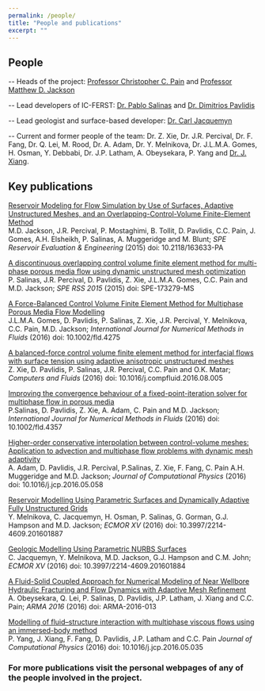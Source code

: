 ```yaml
---
permalink: /people/
title: "People and publications"
excerpt: ""
---
```


## People

 -- Heads of the project: <a href="http://www.imperial.ac.uk/people/c.pain">Professor Christopher C. Pain</a> and  <a href="http://www.imperial.ac.uk/people/m.d.jackson">Professor Matthew D. Jackson</a>

 -- Lead developers of IC-FERST: <a href="http://www.imperial.ac.uk/people/pablo.salinas">Dr. Pablo Salinas</a> and <a href="https://www.imperial.ac.uk/people/dimitrios.pavlidis04">Dr. Dimitrios Pavlidis</a>

 -- Lead geologist and surface-based developer: <a href="http://www.imperial.ac.uk/people/c.jacquemyn">Dr. Carl Jacquemyn</a>

 -- Current and former people of the team: Dr. Z. Xie, Dr. J.R. Percival, Dr. F. Fang, Dr. Q. Lei, M. Rood, Dr. A. Adam, Dr. Y. Melnikova, Dr. J.L.M.A. Gomes,  H. Osman, Y. Debbabi, Dr. J.P. Latham, A. Obeysekara, P. Yang and <a href="http://www.imperial.ac.uk/people/j.xiang">Dr. J. Xiang</a>.



## Key publications

   <p> <a href="https://www.onepetro.org/journal-paper/SPE-163633-PA">
          Reservoir Modeling for Flow Simulation by Use of Surfaces, Adaptive
          Unstructured Meshes, and an Overlapping-Control-Volume
          Finite-Element Method
       </a> <br>
       M.D. Jackson, J.R. Percival, P. Mostaghimi, B. Tollit, D. Pavlidis,
         C.C. Pain, J. Gomes, A.H. Elsheikh, P. Salinas,
         A. Muggeridge and M. Blunt;
       <em> SPE Reservoir Evaluation &amp; Engineering</em>
       (2015) doi: 10.2118/163633-PA
    </p>

   <p> <a href="https://www.onepetro.org/conference-paper/SPE-173279-MS">
          A discontinuous overlapping control volume finite element method for multi-phase porous media flow using dynamic unstructured mesh optimization
       </a> <br>
       P. Salinas, J.R. Percival, D. Pavlidis, Z. Xie, J.L.M.A. Gomes, C.C. Pain and M.D. Jackson;
       <em> SPE RSS 2015</em>
       (2015) doi: SPE-173279-MS
    </p>

   <p><a href="http://onlinelibrary.wiley.com/doi/10.1002/fld.4275/abstract">
           A Force-Balanced Control Volume Finite Element Method for Multiphase Porous Media Flow Modelling
      </a><br>
      J.L.M.A. Gomes, D. Pavlidis, P. Salinas, Z. Xie, J.R.
Percival, Y. Melnikova, C.C. Pain, M.D. Jackson;
      <em>International Journal for Numerical Methods in Fluids</em>
      (2016) doi: 10.1002/fld.4275
   </p>

   <p><a href="http://www.sciencedirect.com/science/article/pii/S0045793016302511">
           A balanced-force control volume finite element method for interfacial flows with surface tension using adaptive anisotropic unstructured meshes
      </a><br>
      Z. Xie, D. Pavlidis, P. Salinas, J.R. Percival, C.C. Pain and O.K. Matar;
      <em>Computers and Fluids</em>
      (2016) doi: 10.1016/j.compfluid.2016.08.005
   </p>

   <p><a href="http://onlinelibrary.wiley.com/doi/10.1002/fld.4357/full">
           Improving the convergence behaviour of a fixed-point-iteration solver for multiphase flow in porous media
      </a><br>
      P.Salinas, D. Pavlidis, Z. Xie, A. Adam, C. Pain and M.D. Jackson;
      <em>International Journal for Numerical Methods in Fluids</em>
      (2016) doi: 10.1002/fld.4357
   </p>

   <p><a href="http://www.sciencedirect.com/science/article/pii/S0021999116302030">
           Higher-order conservative interpolation between control-volume meshes: Application to advection and multiphase flow problems with dynamic mesh adaptivity
      </a><br>
      A. Adam, D. Pavlidis,  J.R. Percival, P.Salinas, Z. Xie, F. Fang, C. Pain A.H. Muggeridge and M.D. Jackson;
      <em>Journal of Computational Physics</em>
      (2016) doi: 10.1016/j.jcp.2016.05.058
   </p>

   <p><a href="http://www.earthdoc.eage.org/publication/publicationdetails/?publication=86333">
           Reservoir Modelling Using Parametric Surfaces and Dynamically Adaptive Fully Unstructured Grids
      </a><br>
      Y. Melnikova, C. Jacquemyn, H. Osman, P. Salinas, G. Gorman, G.J. Hampson and M.D. Jackson;
      <em>ECMOR XV</em>
      (2016) doi: 10.3997/2214-4609.201601887 
   </p>

   <p><a href="http://www.earthdoc.eage.org/publication/publicationdetails/?publication=86330">
           Geologic Modelling Using Parametric NURBS Surfaces
      </a><br>
      C. Jacquemyn, Y. Melnikova, M.D. Jackson,  G.J. Hampson and C.M. John;
      <em>ECMOR XV</em>
      (2016) doi: 10.3997/2214-4609.201601884 
   </p>

   <p><a href="https://www.onepetro.org/conference-paper/ARMA-2016-013">
           A Fluid-Solid Coupled Approach for Numerical Modeling of Near Wellbore Hydraulic Fracturing and Flow Dynamics with Adaptive Mesh Refinement
      </a><br>
       A. Obeysekara, Q. Lei, P. Salinas, D. Pavlidis, J.P. Latham, J. Xiang and C.C. Pain;
      <em>ARMA 2016</em>
      (2016) doi: ARMA-2016-013
   </p>
    
   <p><a href="http://www.sciencedirect.com/science/article/pii/S0021999116301802">
           Modelling of fluid–structure interaction with multiphase viscous flows using an immersed-body method
      </a><br>
       P. Yang, J. Xiang, F. Fang, D. Pavlidis, J.P. Latham and C.C. Pain
      <em>Journal of Computational Physics</em>
      (2016) doi: 10.1016/j.jcp.2016.05.035
   </p>

<h3> For more publications visit the personal webpages of any of the people involved in the project.</h3>
